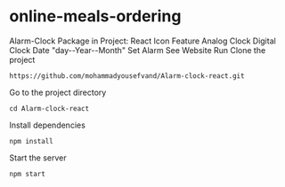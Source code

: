 # online-meals-ordering

Alarm-Clock
Package in Project:
React Icon
Feature
Analog Clock
Digital Clock
Date "day--Year--Month"
Set Alarm
See Website
Run
Clone the project
```
https://github.com/mohammadyousefvand/Alarm-clock-react.git
```
Go to the project directory
```
cd Alarm-clock-react
```
Install dependencies
```
npm install
```
Start the server
```
npm start
```
